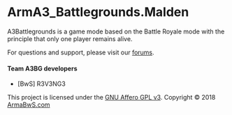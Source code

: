 # ArmA3_Battlegrounds.Malden
A3Battlegrounds is a game mode based on the Battle Royale mode with the principle that only one player remains alive.

For questions and support, please visit our <a href="http://www.armabws.com/index.php">forums</a>.

#### Team A3BG developers

* [BwS] R3V3NG3

This project is licensed under the <a href="https://www.gnu.org/licenses/agpl-3.0.txt">GNU Affero GPL v3</a>. Copyright © 2018 <a href="http://www.armabws.com/index.php">ArmaBwS.com</a>
